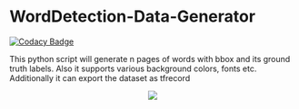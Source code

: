# WordDetection-Data-Generator

[![Codacy Badge](https://api.codacy.com/project/badge/Grade/27b8735c675640878aeb603654cdf57f)](https://app.codacy.com/gh/robinreni96/WordDetection-Data-Generator?utm_source=github.com&utm_medium=referral&utm_content=robinreni96/WordDetection-Data-Generator&utm_campaign=Badge_Grade)

This python script will generate n pages of words with bbox and its ground truth labels. Also it supports various background colors, fonts etc. Additionally it can export the dataset as tfrecord

<p align="center"> 
<img src="https://github.com/robinreni96/WordDetection-Data-Generator/blob/main/Word_Dataset.jpg">
</p>